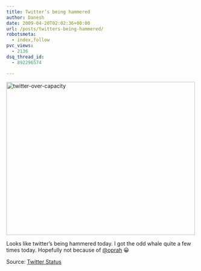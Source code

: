 ```yaml
---
title: Twitter’s being hammered
author: Danesh
date: 2009-04-20T02:02:36+00:00
url: /posts/twitters-being-hammered/
robotsmeta:
  - index,follow
pvc_views:
  - 2136
dsq_thread_id:
  - 892296574

---
```

<img loading="lazy" class="alignnone size-medium wp-image-1401" title="twitter-over-capacity" src="/wp-content/uploads/2009/04/twitter-over-capacity-500x405.png" alt="twitter-over-capacity" width="500" height="405" srcset="/wp-content/uploads/2009/04/twitter-over-capacity-500x405.png 500w, /wp-content/uploads/2009/04/twitter-over-capacity.png 813w" sizes="(max-width: 500px) 100vw, 500px" />

Looks like twitter&#8217;s being hammered today. I got the odd whale quite a few times today. Hopefully not because of [@oprah][1] 😀

Source: [Twitter Status][2]

 [1]: /posts/oprahs-coming-to-twitter/
 [2]: http://status.twitter.com/